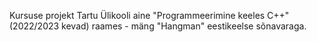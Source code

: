 Kursuse projekt Tartu Ülikooli aine "Programmeerimine keeles C++" (2022/2023 kevad) raames - mäng "Hangman" eestikeelse sõnavaraga.
